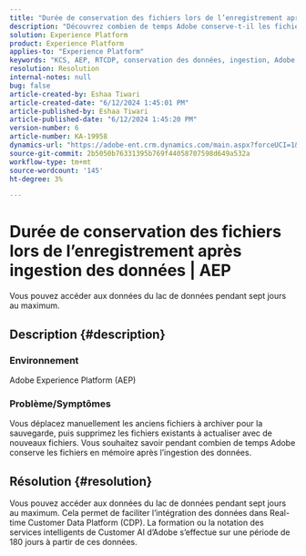 ```yaml
---
title: "Durée de conservation des fichiers lors de l’enregistrement après ingestion des données | AEP"
description: "Découvrez combien de temps Adobe conserve-t-il les fichiers sur le stockage après l’ingestion des données."
solution: Experience Platform
product: Experience Platform
applies-to: "Experience Platform"
keywords: "KCS, AEP, RTCDP, conservation des données, ingestion, Adobe Experience Platform, Experience Platform, lac de données"
resolution: Resolution
internal-notes: null
bug: false
article-created-by: Eshaa Tiwari
article-created-date: "6/12/2024 1:45:01 PM"
article-published-by: Eshaa Tiwari
article-published-date: "6/12/2024 1:45:20 PM"
version-number: 6
article-number: KA-19958
dynamics-url: "https://adobe-ent.crm.dynamics.com/main.aspx?forceUCI=1&pagetype=entityrecord&etn=knowledgearticle&id=9c5b47f2-c128-ef11-840a-6045bd029b18"
source-git-commit: 2b5050b76331395b769f44058707598d649a532a
workflow-type: tm+mt
source-wordcount: '145'
ht-degree: 3%

---
```


# Durée de conservation des fichiers lors de l’enregistrement après ingestion des données | AEP


Vous pouvez accéder aux données du lac de données pendant sept jours au maximum.

## Description {#description}


### <b>Environnement</b>

Adobe Experience Platform (AEP)

### <b>Problème/Symptômes</b>

Vous déplacez manuellement les anciens fichiers à archiver pour la sauvegarde, puis supprimez les fichiers existants à actualiser avec de nouveaux fichiers. Vous souhaitez savoir pendant combien de temps Adobe conserve les fichiers en mémoire après l’ingestion des données.




## Résolution {#resolution}


Vous pouvez accéder aux données du lac de données pendant sept jours au maximum. Cela permet de faciliter l’intégration des données dans Real-time Customer Data Platform (CDP). La formation ou la notation des services intelligents de Customer AI d’Adobe s’effectue sur une période de 180 jours à partir de ces données.
